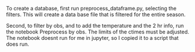 To create a database, first run preprocess_dataframe.py, selecting the filters. This will create a data base file that is filtered for the entire season.

Second, to filter by obs, and to add the temperature and the 2 hr info, run the notebook Preprocess by obs. The limits of the ctimes must be adjusted. The notebook doesnt run for me in jupyter, so I copied it to a script that does run.
